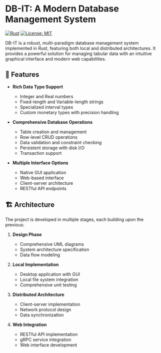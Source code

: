 # DB-IT: A Modern Database Management System
[![Rust](https://img.shields.io/badge/rust-%23000000.svg?style=for-the-badge&logo=rust&logoColor=white)](https://www.rust-lang.org/)
[![License: MIT](https://img.shields.io/badge/License-MIT-yellow.svg)](https://opensource.org/licenses/MIT)

DB-IT is a robust, multi-paradigm database management system implemented in Rust, featuring both local and distributed architectures. It provides a powerful solution for managing tabular data with an intuitive graphical interface and modern web capabilities.

## 🌟 Features

- **Rich Data Type Support**
  - Integer and Real numbers
  - Fixed-length and Variable-length strings
  - Specialized interval types
  - Custom monetary types with precision handling

- **Comprehensive Database Operations**
  - Table creation and management
  - Row-level CRUD operations
  - Data validation and constraint checking
  - Persistent storage with disk I/O
  - Transaction support

- **Multiple Interface Options**
  - Native GUI application
  - Web-based interface
  - Client-server architecture
  - RESTful API endpoints

## 🏗 Architecture

The project is developed in multiple stages, each building upon the previous:

1. **Design Phase**
   - Comprehensive UML diagrams
   - System architecture specification
   - Data flow modeling

2. **Local Implementation**
   - Desktop application with GUI
   - Local file system integration
   - Comprehensive unit testing

3. **Distributed Architecture**
   - Client-server implementation
   - Network protocol design
   - Data synchronization

4. **Web Integration**
   - RESTful API implementation
   - gRPC service integration
   - Web interface development
